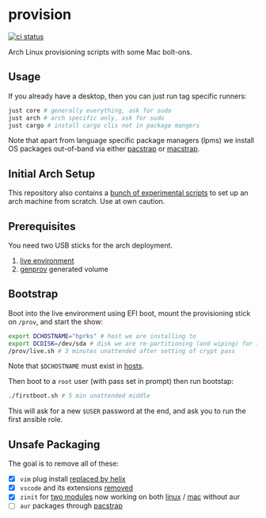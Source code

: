 # provision
[![ci status](https://github.com/clux/provision/actions/workflows/lint.yml/badge.svg)](https://github.com/clux/provision/actions/workflows/lint.yml)

Arch Linux provisioning scripts with some Mac bolt-ons.

## Usage
If you already have a desktop, then you can just run tag specific runners:

```sh
just core # generally everything, ask for sudo
just arch # arch specific only, ask for sudo
just cargo # install cargo clis not in package mangers
```

Note that apart from language specific package managers (lpms) we install OS packages out-of-band via either [pacstrap](./arch/pacstrap.sh) or [macstrap](./arch/macstrap.sh).

## Initial Arch Setup
This repository also contains a [bunch of experimental scripts](./arch) to set up an arch machine from scratch. Use at own caution.

## Prerequisites
You need two USB sticks for the arch deployment.

1. [live environment](https://www.archlinux.org/download/)
2. [genprov](./arch/genprov.sh) generated volume

## Bootstrap
Boot into the live environment using EFI boot, mount the provisioning stick on `/prov`, and start the show:

```sh
export DCHOSTNAME="hprks" # host we are installing to
export DCDISK=/dev/sda # disk we are re-partitioning (and wiping) for installation
/prov/live.sh # 3 minutes unattended after setting of crypt pass
```

Note that `$DCHOSTNAME` must exist in [hosts](./hosts).

Then boot to a `root` user (with pass set in prompt) then run bootstap:

```sh
./firstboot.sh # 5 min unattended middle
```

This will ask for a new `$USER` password at the end, and ask you to run the first ansible role.

## Unsafe Packaging

The goal is to remove all of these:

- [x] `vim` plug install [replaced by helix](https://github.com/clux/provision/commit/fad5f0f4f5797dc1c013f5926711a4e2e0d98b0b)
- [x] `vscode` and its extensions [removed](https://github.com/clux/provision/commit/71c72ba2a7c07352c95f4d5e7e869a64db550bc6)
- [x] `zinit` for [two modules](https://github.com/clux/provision/commit/a164c46c112c69f28fce96b241eef10a343ee41d) now working on both [linux](https://github.com/clux/dotfiles/commit/b7ddab12ddc0011e97f3dd16c390d1e779acc4cf) / [mac](https://github.com/clux/dotfiles/commit/ab7e2fa62772636b15bea884b6784a54d280baac) without aur
- [ ] `aur` packages through [pacstrap](./arch/pacstrap.sh)
